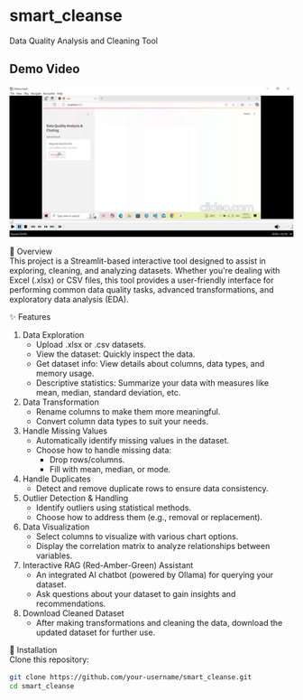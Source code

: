 # smart_cleanse
Data Quality Analysis and Cleaning Tool

## Demo Video

[![Watch the demo](assets/DemoImage.png)](assets/Demo.mp4)

🌟 Overview  
This project is a Streamlit-based interactive tool designed to assist in exploring, cleaning, and analyzing datasets. Whether you're dealing with Excel (.xlsx) or CSV files, this tool provides a user-friendly interface for performing common data quality tasks, advanced transformations, and exploratory data analysis (EDA).

✨ Features  
1. Data Exploration  
   - Upload .xlsx or .csv datasets.  
   - View the dataset: Quickly inspect the data.  
   - Get dataset info: View details about columns, data types, and memory usage.  
   - Descriptive statistics: Summarize your data with measures like mean, median, standard deviation, etc.  
2. Data Transformation  
   - Rename columns to make them more meaningful.  
   - Convert column data types to suit your needs.  
3. Handle Missing Values  
   - Automatically identify missing values in the dataset.  
   - Choose how to handle missing data:  
     - Drop rows/columns.  
     - Fill with mean, median, or mode.  
4. Handle Duplicates  
   - Detect and remove duplicate rows to ensure data consistency.  
5. Outlier Detection & Handling  
   - Identify outliers using statistical methods.  
   - Choose how to address them (e.g., removal or replacement).  
6. Data Visualization  
   - Select columns to visualize with various chart options.  
   - Display the correlation matrix to analyze relationships between variables.  
7. Interactive RAG (Red-Amber-Green) Assistant  
   - An integrated AI chatbot (powered by Ollama) for querying your dataset.  
   - Ask questions about your dataset to gain insights and recommendations.  
8. Download Cleaned Dataset  
   - After making transformations and cleaning the data, download the updated dataset for further use.

🔧 Installation  
Clone this repository:

```bash
git clone https://github.com/your-username/smart_cleanse.git  
cd smart_cleanse  
